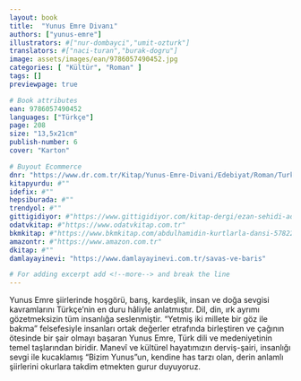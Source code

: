 ```yaml
---
layout: book
title:  "Yunus Emre Divanı"
authors: ["yunus-emre"]
illustrators: #["nur-dombayci","umit-ozturk"]
translators: #["naci-turan","burak-dogru"]
image: assets/images/ean/9786057490452.jpg
categories: [ "Kültür", "Roman" ]
tags: []
previewpage: true

# Book attributes
ean: 9786057490452
languages: ["Türkçe"]
page: 208
size: "13,5x21cm"
publish-number: 6
cover: "Karton"

# Buyout Ecommerce
dnr: "https://www.dr.com.tr/Kitap/Yunus-Emre-Divani/Edebiyat/Roman/Turk-Klasik/urunno=0001960658001"
kitapyurdu: #""
idefix: #""
hepsiburada: #""
trendyol: #""
gittigidiyor: #"https://www.gittigidiyor.com/kitap-dergi/ezan-sehidi-adnan-menderes_pdp_732728793"
odatvkitap: #"https://www.odatvkitap.com.tr"
bkmkitap: #"https://www.bkmkitap.com/abdulhamidin-kurtlarla-dansi-578226"
amazontr: #"https://www.amazon.com.tr"
dkitap: #""
damlayayinevi: "https://www.damlayayinevi.com.tr/savas-ve-baris"

# For adding excerpt add <!--more--> and break the line
---
```

Yunus Emre şiirlerinde hoşgörü, barış, kardeşlik, insan ve doğa sevgisi kavramlarını Türkçe’nin en duru hâliyle anlatmıştır.
Dil, din, ırk ayrımı gözetmeksizin tüm insanlığa seslenmiştir.
“Yetmiş iki millete bir göz ile bakma” felsefesiyle insanları ortak değerler etrafında birleştiren ve çağının ötesinde bir şair olmayı başaran Yunus Emre, Türk dili ve medeniyetinin temel taşlarından biridir.
Manevî ve kültürel hayatımızın derviş-şairi, insanlığı sevgi ile kucaklamış “Bizim Yunus”un, kendine has tarzı olan, derin anlamlı şiirlerini okurlara takdim etmekten gurur duyuyoruz.


<!--more--> 